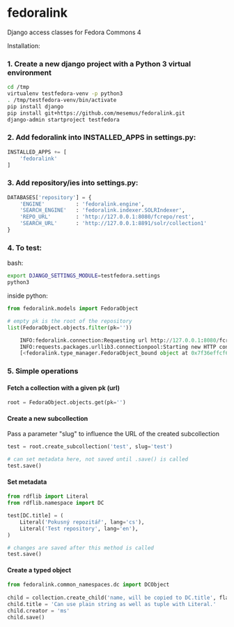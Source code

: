 # fedoralink
Django access classes for Fedora Commons 4

Installation:

### 1. Create a new django project with a Python 3 virtual environment

```bash
cd /tmp
virtualenv testfedora-venv -p python3
. /tmp/testfedora-venv/bin/activate
pip install django
pip install git+https://github.com/mesemus/fedoralink.git
django-admin startproject testfedora
```

### 2. Add fedoralink into INSTALLED_APPS in settings.py:
```python
INSTALLED_APPS += [
    'fedoralink'
]
```
### 3. Add repository/ies into settings.py:
```python
DATABASES['repository'] = {
    'ENGINE'          : 'fedoralink.engine',
    'SEARCH_ENGINE'   : 'fedoralink.indexer.SOLRIndexer',
    'REPO_URL'        : 'http://127.0.0.1:8080/fcrepo/rest',
    'SEARCH_URL'      : 'http://127.0.0.1:8891/solr/collection1'
}
```

### 4. To test:

bash:
```bash
export DJANGO_SETTINGS_MODULE=testfedora.settings
python3
```

inside python:
```python
from fedoralink.models import FedoraObject

# empty pk is the root of the repository
list(FedoraObject.objects.filter(pk=''))

    INFO:fedoralink.connection:Requesting url http://127.0.0.1:8080/fcrepo/rest/
    INFO:requests.packages.urllib3.connectionpool:Starting new HTTP connection (1): 127.0.0.1
    [<fedoralink.type_manager.FedoraObject_bound object at 0x7f36effcf6a0>]

```

### 5. Simple operations

#### Fetch a collection with a given pk (url)

```python
root = FedoraObject.objects.get(pk='')
```

#### Create a new subcollection

Pass a parameter "slug" to influence the URL of the created subcollection

```python
test = root.create_subcollection('test', slug='test')

# can set metadata here, not saved until .save() is called
test.save()
```

#### Set metadata

```python
from rdflib import Literal
from rdflib.namespace import DC

test[DC.title] = (
    Literal('Pokusný repozitář', lang='cs'),
    Literal('Test repository', lang='en'),
)

# changes are saved after this method is called
test.save()
```

#### Create a typed object

```python
from fedoralink.common_namespaces.dc import DCObject    
    
child = collection.create_child('name, will be copied to DC.title', flavour=DCObject)
child.title = 'Can use plain string as well as tuple with Literal.'
child.creator = 'ms'
child.save()
    
```

